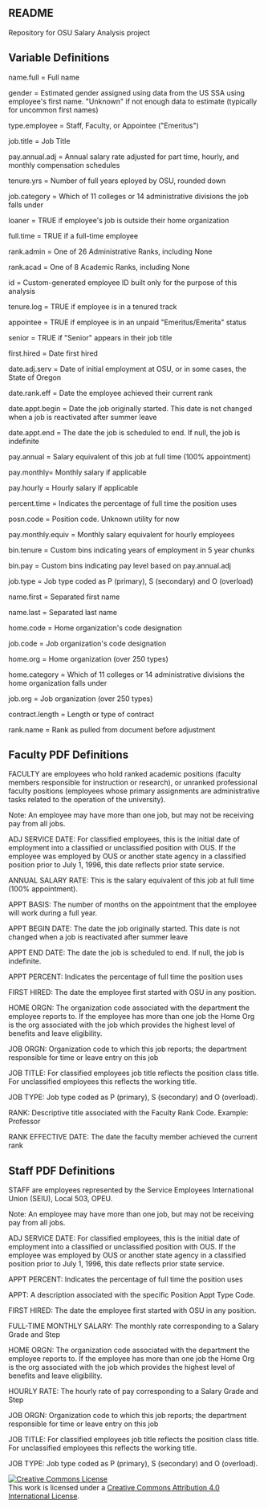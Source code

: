 ## README

Repository for OSU Salary Analysis project

## Variable Definitions

name.full = Full name

gender = Estimated gender assigned using data from the US SSA using employee's 
  first name. "Unknown" if not enough data to estimate (typically for uncommon 
  first names)
  
type.employee = Staff, Faculty, or Appointee ("Emeritus")

job.title = Job Title

pay.annual.adj = Annual salary rate adjusted for part time, hourly, and monthly
  compensation schedules
  
tenure.yrs = Number of full years eployed by OSU, rounded down

job.category = Which of 11 colleges or 14 administrative divisions the job falls
  under
  
loaner = TRUE if employee's job is outside their home organization

full.time = TRUE if a full-time employee

rank.admin = One of 26 Administrative Ranks, including None

rank.acad = One of 8 Academic Ranks, including None

id = Custom-generated employee ID built only for the purpose of this 
  analysis
  
tenure.log = TRUE if employee is in a tenured track

appointee = TRUE if employee is in an unpaid "Emeritus/Emerita" status

senior = TRUE if "Senior" appears in their job title

first.hired = Date first hired

date.adj.serv = Date of initial employment at OSU, or in some cases, the State 
  of Oregon 
  
date.rank.eff = Date the employee achieved their current rank

date.appt.begin = Date the job originally started. This date is not changed 
  when a job is reactivated after summer leave
  
date.appt.end = The date the job is scheduled to end.  If null, the job is 
  indefinite
  
pay.annual = Salary equivalent of this job at full time (100% appointment)

pay.monthly= Monthly salary if applicable

pay.hourly = Hourly salary if applicable

percent.time = Indicates the percentage of full time the position uses

posn.code = Position code. Unknown utility for now

pay.monthly.equiv = Monthly salary equivalent for hourly employees

bin.tenure = Custom bins indicating years of employment in 5 year chunks

bin.pay = Custom bins indicating pay level based on pay.annual.adj

job.type = Job type coded as P (primary), S (secondary) and O (overload)

name.first = Separated first name

name.last = Separated last name

home.code = Home organization's code designation

job.code = Job organization's code designation

home.org = Home organization (over 250 types)

home.category = Which of 11 colleges or 14 administrative divisions the home
  organization falls under
  
job.org = Job organization (over 250 types)

contract.length = Length or type of contract

rank.name = Rank as pulled from document before adjustment

## Faculty PDF Definitions

FACULTY are employees who hold ranked academic positions (faculty members responsible for instruction or research), or unranked professional faculty positions (employees whose primary assignments are administrative tasks related to the operation of the university).

Note: An employee may have more than one job, but may not be receiving pay from all jobs.

ADJ SERVICE DATE:
For classified employees, this is the initial date of employment into a classified or unclassified position with OUS. If the employee was employed by OUS or another state agency in a classified position prior to July 1, 1996, this date reflects prior state service.

ANNUAL SALARY RATE:
This is the salary equivalent of this job at full time (100% appointment).

APPT BASIS:
The number of months on the appointment that the employee will work during a full year.

APPT BEGIN DATE:
The date the job originally started. This date is not changed when a job is reactivated after summer leave

APPT END DATE:
The date the job is scheduled to end.  If null, the job is indefinite.

APPT PERCENT:
Indicates the percentage of full time the position uses

FIRST HIRED:
The date the employee first started with OSU in any position.

HOME ORGN:
The organization code associated with the department the employee reports to.  If the employee has more than one job the Home Org is the org associated with the job which provides the highest level of benefits and leave eligibility.

JOB ORGN:
Organization code to which this job reports; the department responsible for time or leave entry on this job

JOB TITLE:
For classified employees job title reflects the position class title.  For unclassified employees this reflects the working title.

JOB TYPE:
Job type coded as P (primary), S (secondary) and O (overload).

RANK:
Descriptive title associated with the Faculty Rank Code. Example: Professor

RANK EFFECTIVE DATE:
The date the faculty member achieved the current rank


## Staff PDF Definitions

STAFF are employees represented by the Service Employees International Union (SEIU), Local 503, OPEU.

Note: An employee may have more than one job, but may not be receiving pay from all jobs.

ADJ SERVICE DATE:
For classified employees, this is the initial date of employment into a classified or unclassified position with OUS. If the employee was employed by OUS or another state agency in a classified position prior to July 1, 1996, this date reflects prior state service.

APPT PERCENT:
Indicates the percentage of full time the position uses

APPT:
A description associated with the specific Position Appt Type Code.

FIRST HIRED:
The date the employee first started with OSU in any position.

FULL-TIME MONTHLY SALARY:
The monthly rate corresponding to a Salary Grade and Step

HOME ORGN:
The organization code associated with the department the employee reports to.  If the employee has more than one job the Home Org is the org associated with the job which provides the highest level of benefits and leave eligibility.

HOURLY RATE:
The hourly rate of pay corresponding to a Salary Grade and Step

JOB ORGN:
Organization code to which this job reports; the department responsible for time or leave entry on this job

JOB TITLE:
For classified employees job title reflects the position class title.  For unclassified employees this reflects the working title.

JOB TYPE:
Job type coded as P (primary), S (secondary) and O (overload).

<a rel="license" href="http://creativecommons.org/licenses/by/4.0/"><img alt=
"Creative Commons License" style="border-width:0" src="https://i.creativecommons
.org/l/by/4.0/88x31.png" /></a><br />This work is licensed under a <a rel=
"license" href="http://creativecommons.org/licenses/by/4.0/">Creative Commons 
Attribution 4.0 International License</a>.

